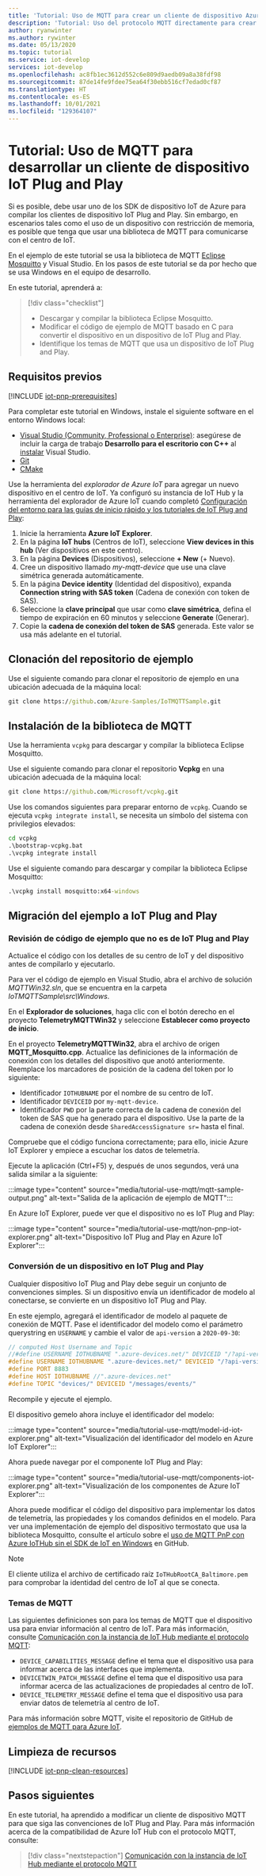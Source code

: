 ```yaml
---
title: 'Tutorial: Uso de MQTT para crear un cliente de dispositivo Azure IoT Plug and Play | Microsoft Docs'
description: 'Tutorial: Uso del protocolo MQTT directamente para crear un cliente de dispositivo IoT Plug and Play sin usar los SDK de dispositivo de Azure IoT'
author: ryanwinter
ms.author: rywinter
ms.date: 05/13/2020
ms.topic: tutorial
ms.service: iot-develop
services: iot-develop
ms.openlocfilehash: ac8fb1ec3612d552c6e809d9aedb09a8a38fdf98
ms.sourcegitcommit: 87de14fe9fdee75ea64f30ebb516cf7edad0cf87
ms.translationtype: HT
ms.contentlocale: es-ES
ms.lasthandoff: 10/01/2021
ms.locfileid: "129364107"
---
```

# <a name="tutorial---use-mqtt-to-develop-an-iot-plug-and-play-device-client"></a>Tutorial: Uso de MQTT para desarrollar un cliente de dispositivo IoT Plug and Play

Si es posible, debe usar uno de los SDK de dispositivo IoT de Azure para compilar los clientes de dispositivo IoT Plug and Play. Sin embargo, en escenarios tales como el uso de un dispositivo con restricción de memoria, es posible que tenga que usar una biblioteca de MQTT para comunicarse con el centro de IoT.

En el ejemplo de este tutorial se usa la biblioteca de MQTT [Eclipse Mosquitto](http://mosquitto.org/) y Visual Studio. En los pasos de este tutorial se da por hecho que se usa Windows en el equipo de desarrollo.

En este tutorial, aprenderá a:

> [!div class="checklist"]
> * Descargar y compilar la biblioteca Eclipse Mosquitto.
> * Modificar el código de ejemplo de MQTT basado en C para convertir el dispositivo en un dispositivo de IoT Plug and Play.
> * Identifique los temas de MQTT que usa un dispositivo de IoT Plug and Play.

## <a name="prerequisites"></a>Requisitos previos

[!INCLUDE [iot-pnp-prerequisites](../../includes/iot-pnp-prerequisites.md)]

Para completar este tutorial en Windows, instale el siguiente software en el entorno Windows local:

* [Visual Studio (Community, Professional o Enterprise)](https://visualstudio.microsoft.com/downloads/): asegúrese de incluir la carga de trabajo **Desarrollo para el escritorio con C++** al [instalar](/cpp/build/vscpp-step-0-installation?preserve-view=true&view=vs-2019) Visual Studio.
* [Git](https://git-scm.com/download/)
* [CMake](https://cmake.org/download/)

Use la herramienta del *explorador de Azure IoT* para agregar un nuevo dispositivo en el centro de IoT. Ya configuró su instancia de IoT Hub y la herramienta del explorador de Azure IoT cuando completó [Configuración del entorno para las guías de inicio rápido y los tutoriales de IoT Plug and Play](set-up-environment.md):

1. Inicie la herramienta **Azure IoT Explorer**.
1. En la página **IoT hubs** (Centros de IoT), seleccione **View devices in this hub** (Ver dispositivos en este centro).
1. En la página **Devices** (Dispositivos), seleccione **+ New** (+ Nuevo).
1. Cree un dispositivo llamado *my-mqtt-device* que use una clave simétrica generada automáticamente.
1. En la página **Device identity** (Identidad del dispositivo), expanda **Connection string with SAS token** (Cadena de conexión con token de SAS).
1. Seleccione la **clave principal** que usar como **clave simétrica**, defina el tiempo de expiración en 60 minutos y seleccione **Generate** (Generar).
1. Copie la **cadena de conexión del token de SAS** generada. Este valor se usa más adelante en el tutorial.

## <a name="clone-sample-repo"></a>Clonación del repositorio de ejemplo

Use el siguiente comando para clonar el repositorio de ejemplo en una ubicación adecuada de la máquina local:

```cmd
git clone https://github.com/Azure-Samples/IoTMQTTSample.git
```

## <a name="install-mqtt-library"></a>Instalación de la biblioteca de MQTT

Use la herramienta `vcpkg` para descargar y compilar la biblioteca Eclipse Mosquitto.

Use el siguiente comando para clonar el repositorio **Vcpkg** en una ubicación adecuada de la máquina local:

```cmd
git clone https://github.com/Microsoft/vcpkg.git
```

Use los comandos siguientes para preparar entorno de `vcpkg`. Cuando se ejecuta `vcpkg integrate install`, se necesita un símbolo del sistema con privilegios elevados:

```cmd
cd vcpkg
.\bootstrap-vcpkg.bat
.\vcpkg integrate install
```

Use el siguiente comando para descargar y compilar la biblioteca Eclipse Mosquitto:

```cmd
.\vcpkg install mosquitto:x64-windows
```

## <a name="migrate-the-sample-to-iot-plug-and-play"></a>Migración del ejemplo a IoT Plug and Play

### <a name="review-the-non-iot-plug-and-play-sample-code"></a>Revisión de código de ejemplo que no es de IoT Plug and Play

Actualice el código con los detalles de su centro de IoT y del dispositivo antes de compilarlo y ejecutarlo.

Para ver el código de ejemplo en Visual Studio, abra el archivo de solución *MQTTWin32.sln*, que se encuentra en la carpeta *IoTMQTTSample\src\Windows*.

En el **Explorador de soluciones**, haga clic con el botón derecho en el proyecto **TelemetryMQTTWin32** y seleccione **Establecer como proyecto de inicio**.

En el proyecto **TelemetryMQTTWin32**, abra el archivo de origen **MQTT_Mosquitto.cpp**. Actualice las definiciones de la información de conexión con los detalles del dispositivo que anotó anteriormente. Reemplace los marcadores de posición de la cadena del token por lo siguiente:

* Identificador `IOTHUBNAME` por el nombre de su centro de IoT.
* Identificador `DEVICEID` por `my-mqtt-device`.
* Identificador `PWD` por la parte correcta de la cadena de conexión del token de SAS que ha generado para el dispositivo. Use la parte de la cadena de conexión desde `SharedAccessSignature sr=` hasta el final.

Compruebe que el código funciona correctamente; para ello, inicie Azure IoT Explorer y empiece a escuchar los datos de telemetría.

Ejecute la aplicación (Ctrl+F5) y, después de unos segundos, verá una salida similar a la siguiente:

:::image type="content" source="media/tutorial-use-mqtt/mqtt-sample-output.png" alt-text="Salida de la aplicación de ejemplo de MQTT":::

En Azure IoT Explorer, puede ver que el dispositivo no es IoT Plug and Play:

:::image type="content" source="media/tutorial-use-mqtt/non-pnp-iot-explorer.png" alt-text="Dispositivo IoT Plug and Play en Azure IoT Explorer":::

### <a name="make-the-device-an-iot-plug-and-play-device"></a>Conversión de un dispositivo en IoT Plug and Play

Cualquier dispositivo IoT Plug and Play debe seguir un conjunto de convenciones simples. Si un dispositivo envía un identificador de modelo al conectarse, se convierte en un dispositivo IoT Plug and Play.

En este ejemplo, agregará el identificador de modelo al paquete de conexión de MQTT. Pase el identificador del modelo como el parámetro querystring en `USERNAME` y cambie el valor de `api-version` a `2020-09-30`:

```c
// computed Host Username and Topic
//#define USERNAME IOTHUBNAME ".azure-devices.net/" DEVICEID "/?api-version=2018-06-30"
#define USERNAME IOTHUBNAME ".azure-devices.net/" DEVICEID "/?api-version=2020-09-30&model-id=dtmi:com:example:Thermostat;1"
#define PORT 8883
#define HOST IOTHUBNAME //".azure-devices.net"
#define TOPIC "devices/" DEVICEID "/messages/events/"
```

Recompile y ejecute el ejemplo.

El dispositivo gemelo ahora incluye el identificador del modelo:

:::image type="content" source="media/tutorial-use-mqtt/model-id-iot-explorer.png" alt-text="Visualización del identificador del modelo en Azure IoT Explorer":::

Ahora puede navegar por el componente IoT Plug and Play:

:::image type="content" source="media/tutorial-use-mqtt/components-iot-explorer.png" alt-text="Visualización de los componentes de Azure IoT Explorer":::

Ahora puede modificar el código del dispositivo para implementar los datos de telemetría, las propiedades y los comandos definidos en el modelo. Para ver una implementación de ejemplo del dispositivo termostato que usa la biblioteca Mosquitto, consulte el artículo sobre el [uso de MQTT PnP con Azure IoTHub sin el SDK de IoT en Windows](https://github.com/Azure-Samples/IoTMQTTSample/tree/master/src/Windows/PnPMQTTWin32) en GitHub.

> [!NOTE]
>El cliente utiliza el archivo de certificado raíz `IoTHubRootCA_Baltimore.pem` para comprobar la identidad del centro de IoT al que se conecta.

### <a name="mqtt-topics"></a>Temas de MQTT

Las siguientes definiciones son para los temas de MQTT que el dispositivo usa para enviar información al centro de IoT. Para más información, consulte [Comunicación con la instancia de IoT Hub mediante el protocolo MQTT](../iot-hub/iot-hub-mqtt-support.md):

* `DEVICE_CAPABILITIES_MESSAGE` define el tema que el dispositivo usa para informar acerca de las interfaces que implementa.
* `DEVICETWIN_PATCH_MESSAGE` define el tema que el dispositivo usa para informar acerca de las actualizaciones de propiedades al centro de IoT.
* `DEVICE_TELEMETRY_MESSAGE` define el tema que el dispositivo usa para enviar datos de telemetría al centro de IoT.

Para más información sobre MQTT, visite el repositorio de GitHub de [ejemplos de MQTT para Azure IoT](https://github.com/Azure-Samples/IoTMQTTSample/).

## <a name="clean-up-resources"></a>Limpieza de recursos

[!INCLUDE [iot-pnp-clean-resources](../../includes/iot-pnp-clean-resources.md)]

## <a name="next-steps"></a>Pasos siguientes

En este tutorial, ha aprendido a modificar un cliente de dispositivo MQTT para que siga las convenciones de IoT Plug and Play. Para más información acerca de la compatibilidad de Azure IoT Hub con el protocolo MQTT, consulte:

> [!div class="nextstepaction"]
> [Comunicación con la instancia de IoT Hub mediante el protocolo MQTT](../iot-hub/iot-hub-mqtt-support.md)